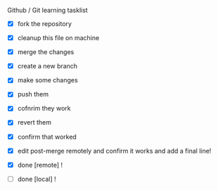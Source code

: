 Github / Git learning tasklist

- [x] fork the repository
- [x] cleanup this file on machine
- [x] merge the changes
- [x] create a new branch 
- [x] make some changes
- [x] push them
- [x] cofnrim they work
- [x] revert them
- [x] confirm that worked
- [x] edit post-merge remotely and confirm it works and add a final line!
- [x] done [remote] !
- [ ] done [local] !


